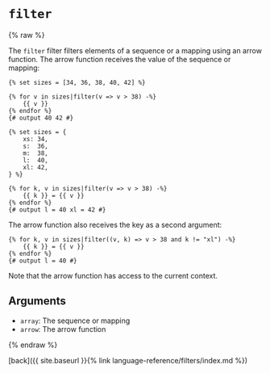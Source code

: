 `filter`
=======

{% raw %}

The `filter` filter filters elements of a sequence or a mapping using an arrow function. The arrow function receives the value of the sequence or mapping:

```twig
{% set sizes = [34, 36, 38, 40, 42] %}

{% for v in sizes|filter(v => v > 38) -%}
    {{ v }}
{% endfor %}
{# output 40 42 #}

{% set sizes = {
    xs: 34,
    s:  36,
    m:  38,
    l:  40,
    xl: 42,
} %}

{% for k, v in sizes|filter(v => v > 38) -%}
    {{ k }} = {{ v }}
{% endfor %}
{# output l = 40 xl = 42 #}
```

The arrow function also receives the key as a second argument:

```twig
{% for k, v in sizes|filter((v, k) => v > 38 and k != "xl") -%}
    {{ k }} = {{ v }}
{% endfor %}
{# output l = 40 #}
```

Note that the arrow function has access to the current context.

Arguments
---------

* `array`: The sequence or mapping
* `arrow`: The arrow function

{% endraw %}

[back]({{ site.baseurl }}{% link language-reference/filters/index.md %})